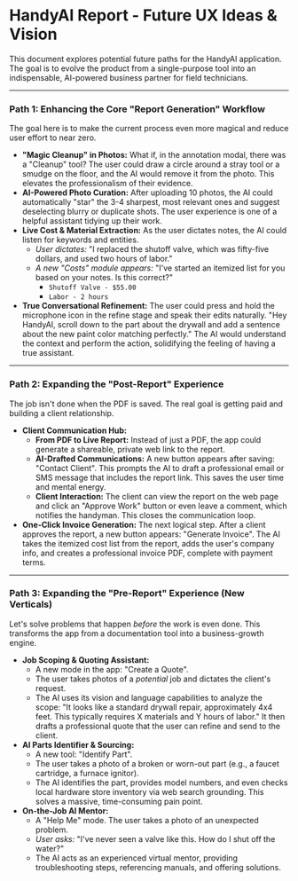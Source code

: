 # HandyAI Report - Future UX Ideas & Vision

This document explores potential future paths for the HandyAI application. The goal is to evolve the product from a single-purpose tool into an indispensable, AI-powered business partner for field technicians.

---

### Path 1: Enhancing the Core "Report Generation" Workflow

The goal here is to make the current process even more magical and reduce user effort to near zero.

*   **"Magic Cleanup" in Photos:** What if, in the annotation modal, there was a "Cleanup" tool? The user could draw a circle around a stray tool or a smudge on the floor, and the AI would remove it from the photo. This elevates the professionalism of their evidence.
*   **AI-Powered Photo Curation:** After uploading 10 photos, the AI could automatically "star" the 3-4 sharpest, most relevant ones and suggest deselecting blurry or duplicate shots. The user experience is one of a helpful assistant tidying up their work.
*   **Live Cost & Material Extraction:** As the user dictates notes, the AI could listen for keywords and entities.
    *   *User dictates:* "I replaced the shutoff valve, which was fifty-five dollars, and used two hours of labor."
    *   *A new "Costs" module appears:* "I've started an itemized list for you based on your notes. Is this correct?"
        *   `Shutoff Valve - $55.00`
        *   `Labor - 2 hours`
*   **True Conversational Refinement:** The user could press and hold the microphone icon in the refine stage and speak their edits naturally. "Hey HandyAI, scroll down to the part about the drywall and add a sentence about the new paint color matching perfectly." The AI would understand the context and perform the action, solidifying the feeling of having a true assistant.

---

### Path 2: Expanding the "Post-Report" Experience

The job isn't done when the PDF is saved. The real goal is getting paid and building a client relationship.

*   **Client Communication Hub:**
    *   **From PDF to Live Report:** Instead of just a PDF, the app could generate a shareable, private web link to the report.
    *   **AI-Drafted Communications:** A new button appears after saving: "Contact Client". This prompts the AI to draft a professional email or SMS message that includes the report link. This saves the user time and mental energy.
    *   **Client Interaction:** The client can view the report on the web page and click an "Approve Work" button or even leave a comment, which notifies the handyman. This closes the communication loop.
*   **One-Click Invoice Generation:** The next logical step. After a client approves the report, a new button appears: "Generate Invoice". The AI takes the itemized cost list from the report, adds the user's company info, and creates a professional invoice PDF, complete with payment terms.

---

### Path 3: Expanding the "Pre-Report" Experience (New Verticals)

Let's solve problems that happen *before* the work is even done. This transforms the app from a documentation tool into a business-growth engine.

*   **Job Scoping & Quoting Assistant:**
    *   A new mode in the app: "Create a Quote".
    *   The user takes photos of a *potential* job and dictates the client's request.
    *   The AI uses its vision and language capabilities to analyze the scope: "It looks like a standard drywall repair, approximately 4x4 feet. This typically requires X materials and Y hours of labor." It then drafts a professional quote that the user can refine and send to the client.
*   **AI Parts Identifier & Sourcing:**
    *   A new tool: "Identify Part".
    *   The user takes a photo of a broken or worn-out part (e.g., a faucet cartridge, a furnace ignitor).
    *   The AI identifies the part, provides model numbers, and even checks local hardware store inventory via web search grounding. This solves a massive, time-consuming pain point.
*   **On-the-Job AI Mentor:**
    *   A "Help Me" mode. The user takes a photo of an unexpected problem.
    *   *User asks:* "I've never seen a valve like this. How do I shut off the water?"
    *   The AI acts as an experienced virtual mentor, providing troubleshooting steps, referencing manuals, and offering solutions.
